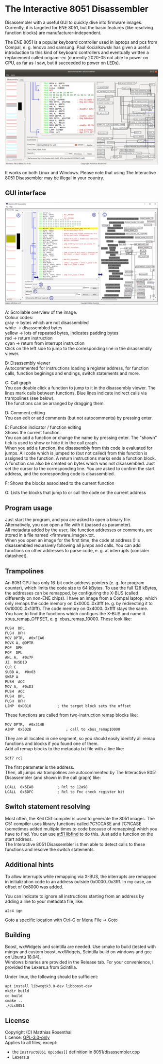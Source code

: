 # The Interactive 8051 Disassembler

Disassembler with a useful GUI to quickly dive into firmware images. Currently, it is targeted for ENE 8051, but the basic features (like resolving function blocks) are manufacturer-independent.

The ENE 8051 is a popular keyboard controller used in laptops and pcs from Compal, e. g. lenovo and samsung. Paul Kocialkowski has given a useful introduction to this kind of keyboard controllers and eventually written a replacement called origami-ec (currently 2020-05 not able to power on CPU, as far as I saw, but it succeeded to power on LEDs).

![screenshot linux](./screenshot_linux.png)

It works on both Linux and Windows. Please note that using The Interactive 8051 Disassembler may be illegal in your country.

## GUI interface

![screenshot windows, with annotations](./screenshot_windows_annotated.png)

A: Scrollable overview of the image.   
Colour codes:  
gray -> bytes which are not disassembled  
white -> disassembled bytes  
yellow -> lots of repeated bytes, indicates padding bytes  
red -> return instruction  
cyan -> return from interrupt instruction  
Click on the left side to jump to the corresponding line in the disassembly viewer. 

B: Disassembly viewer  
Autocommented for instructions loading a register address, for function calls, function beginings and endings, switch statements and more.

C: Call graph  
You can double click a function to jump to it in the disassembly viewer. The lines mark calls between functions. Blue lines indicate indirect calls via trampolines (see below).  
The functions can be arranged by dragging them.

D: Comment editing  
You can edit or add comments (but not autocomments) by pressing enter.

E: Function indicator / function editing  
Shows the current function.  
You can add a function or change the name by pressing enter. The "shown" tick is used to show or hide it in the call graph.  
When you add a function, the disassembly from this code is evaluated for jumps. All code which is jumped to (but not called) from this function is assigned to the function. A return instructions marks ends a function block.  
A function can also be created on bytes which was not disassembled. Just set the cursor to the corresponding line. You are asked to confirm the start address, and the corresponding code is disassembled.

F: Shows the blocks associated to the current function

G: Lists the blocks that jump to or call the code on the current address

## Program usage

Just start the program, and you are asked to open a binary file. Alternatively, you can open a file with it (passed as parameter).  
All metadata added by the user, like function addresses or comments, are stored in a file named <firmware_image>.txt.  
When you open an image for the first time, the code at address 0 is disassembled recursively following all jumps and calls. You can add functions on other addresses to parse code, e. g. at interrupts (consider datasheet).  

## Trampolines

An 8051 CPU has only 16-bit code address pointers (e. g. for program counter), which limits the code size to 64 kBytes. To use the full 128 kBytes, the addresses can be remapped, by configuring the X-BUS (called differently on non-ENE chips). I have an image from a Compal laptop, which only remaps the code memory on 0x0000..0x3fff (e. g. by redirecting it to 0x10000..0x13fff). The code memory on 0x4000..0xffff stays the same.  
You have to find the functions which configurs the X-BUS and name it xbus_remap_OFFSET, e. g. xbus_remap_10000. These look like:

    PUSH  DPL
    PUSH  DPH
    MOV DPTR,  #0xFEA0
    MOVX A, @DPTR
    POP  DPH
    POP  DPL
    ANL A,  #0x7F
    JZ  0x5D1D
    CLR C
    SUBB A,  #0x03
    SWAP A
    PUSH  ACC
    MOV A,  #0xD3
    PUSH  ACC
    PUSH  DPL
    PUSH  DPH
    LJMP  0xD310            ; the target block sets the offset

These functions are called from two-instruction remap blocks like:

    MOV DPTR,  #0x314B
    AJMP  0x5D2B                ; call to xbus_remap10000

They are all located in one segment, so you should easily identify all remap functions and blocks if you found one of them.  
Add all remap blocks to the metadata txt file with a line like:

    5df7 rcl

The first parameter is the address.  
Then, all jumps via trampolines are autocommented by The Interactive 8051 Disassembler (and shown in the call graph) like:

    LCALL  0x5EAB           ; Rcl to 12a98
    LCALL  0x5DFC           ; Rcl to Fnc check register bit

## Switch statement resolving

Most often, the Keil C51 compiler is used to generate the 8051 images. The C51 compiler uses library functions called ?C?CCASE and ?C?ICASE (sometimes added multiple times to code because of remapping) which you have to find. You can use [at51 libfind](https://github.com/8051Enthusiast/at51) to do this. Just add a function on the start address.  
The Interactive 8051 Disassembler is then able to detect calls to these functions and resolve the switch statements.

## Additional hints

To allow interrupts while remapping via X-BUS, the interrupts are remapped in initialization code to an address outside 0x0000..0x3fff. In my case, an offset of 0x8000 was added.

You can indicate to ignore all instructions starting from an address by adding a line to your metadata file, like:

    a2c4 ign
    
Goto a specific location with Ctrl-G or Menu File -> Goto

## Building

Boost, wxWidgets and scintilla are needed. Use cmake to build (tested with mingw and custom boost, wxWidgets, Scintilla build on windows and gcc on Ubuntu 18.04).  
Windows binaries are provided in the Release tab.
For your convenience, I provided the Lexers.a from Scintilla.

Under linux, the following should be sufficient:

    apt install libwxgtk3.0-dev libboost-dev
    mkdir build
    cd build
    cmake ..
    ./dis8051

## License

Copyright (C) Matthias Rosenthal  
License: [GPL-3.0-only](./LICENSE)  
Applies to all files, except:
 - the `Instruct8051 OpCodes[]` definition in 8051/disassembler.cpp
 - Lexers.a
